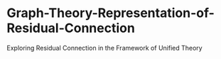 # Graph-Theory-Representation-of-Residual-Connection
Exploring Residual Connection in the Framework of Unified Theory
